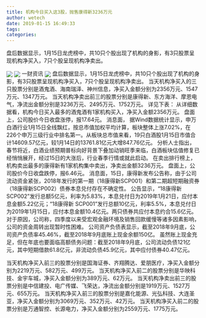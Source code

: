 ```yaml
---
title: 机构今日买入这3股，抛售康得新3236万元
author: wetech
date: 2019-01-15 16:49:33
tags: 
categories: 
---
```

盘后数据显示，1月15日龙虎榜中，共10只个股出现了机构的身影，有3只股票呈现机构净买入，7只个股呈现机构净卖出。
<!-- more -->
<img align="center" border="0" src="https://imgcdn.yicai.com/uppics/images/2019/01/e5e78026fd030c74aecf71cc045ea458.jpg" />
<img align="center" border="0" src="https://imgcdn.yicai.com/uppics/images/2019/01/8603d1a8e19c30d24e3281305edf1fbf.jpg" />
一财资讯
<img align="center" border="0" src="https://imgcdn.yicai.com/uppics/images/2019/01/91ff2299f749aa400fc54e8f70ff2d4f.jpg" />
盘后数据显示，1月15日龙虎榜中，共10只个股出现了机构的身影，有3只股票呈现机构净买入，7只个股呈现机构净卖出。
当天机构净买入的三只股票分别是酒鬼酒、海南瑞泽、神州信息，净买入金额分别为2356万元、1547万元、1347万元。
当天机构净卖出前三的股票分别是康得新、东方海洋、摩恩电气，净流出金额分别是3236万元、2495万元、1752万元。
详见下表：
从详细数据看，机构今日买入最多的酒鬼酒有1家机构买入，净买入金额2356万元。
盘面上，公司股价今日收盘涨停，报17.64元。
消息面， 据Wind数据统计显示，申万白酒行业1月15日全线飘红，按总市值加权平均计算，板块整体上涨7.02%，在226个申万三级行业中排名第一。从板块总市值来看，19只白酒股1月15日市值合计14609.57亿元，较1月14日的13761.81亿元大增847.76亿元。
分析人士指出，春节将近，白酒业绩预期普标向好背景下叠加动销旺季来临，白酒板块估值修复已经悄悄展开，经过15日的大涨后，行业春季行情或就此启动。
在卖出排行榜上，机构卖出最多的康得新有1家机构集中卖出，净卖出金额3236万元。
盘面上，公司股价今日收盘跌停，报6.46元。
消息面，15日，康得新发布公告称，由于公司流动资金紧张，2018年发行的第一期（18康得新SCP001）和第二期超短期融资券（18康得新SCP002）债券本息兑付存在不确定性。
公告显示，“18康得新SCP002”发行总额5亿元，利率为5.83%，本息兑付日为2019年1月21日，应付本息金额5.22亿元；“18康得新 SCP001”发行总额10亿元，利率5.5%，本息兑付日为2019年1月15日，应付本息金额10.4亿元。两只债券共应付本息约合15.6亿元。
对于原因，公司称，四季度以来受宏观金融环境及销售回款缓慢等诸多因素影响，公司的资金周转出现暂时性困难。
公司资产负债表显示，截至2018年9月底，公司资产负债率45.46%，截至2018年9月底账上现金余额150亿。
虽然账上现金充足，但在年底也要面临高额债务问题：截至2018年9月底，公司流动负债121亿元，其中短期借款61.8亿元，非流动负债45.9亿元，其中应付债券40.47亿元。
 
 
当天机构净买入前三的股票分别是国海证券、齐翔腾达、爱朋医疗，净买入金额分别为2219万元、582万元、499万元。
当天机构净买入前二的股票分别是华映科技、金宇车城，净买入金额分别为389万元、62万元。
当天机构净卖出前三的股票分别是中信建投、电广传媒、飞荣达，净流出金额分别是1919万元、1527万元、655万元。
当天机构净买入前三的股票分别是嘉化能源、光弘科技、大连圣亚，净买入金额分别为3069万元、352万元、42万元。
当天机构净买入前二的股票分别是万通智控、长源电力，净买入金额分别为2559万元、1775万元。
